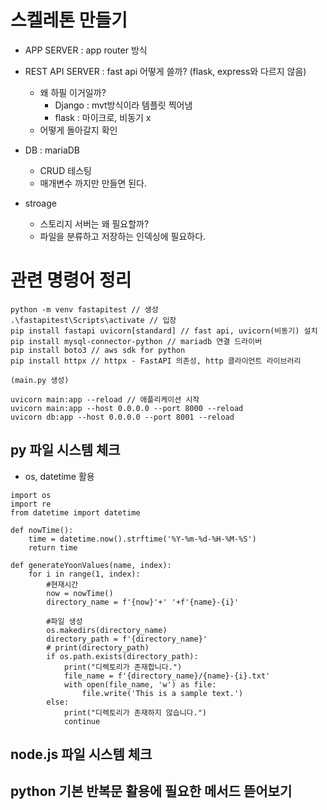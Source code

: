 # 스켈레톤 만들기

- APP SERVER : app router 방식

- REST API SERVER : fast api 어떻게 쓸까? (flask, express와 다르지 않음)

  - 왜 하필 이거일까?
    - Django : mvt방식이라 템플릿 찍어냄
    - flask : 마이크로, 비동기 x
  - 어떻게 돌아갈지 확인

- DB : mariaDB

  - CRUD 테스팅
  - 매개변수 까지만 만들면 된다.

- stroage
  - 스토리지 서버는 왜 필요할까?
  - 파일을 분류하고 저장하는 인덱싱에 필요하다.

# 관련 명령어 정리

```
python -m venv fastapitest // 생성
.\fastapitest\Scripts\activate // 입장
pip install fastapi uvicorn[standard] // fast api, uvicorn(비동기) 설치
pip install mysql-connector-python // mariadb 연결 드라이버
pip install boto3 // aws sdk for python
pip install httpx // httpx - FastAPI 의존성, http 클라이언트 라이브러리

(main.py 생성)

uvicorn main:app --reload // 애플리케이션 시작
uvicorn main:app --host 0.0.0.0 --port 8000 --reload
uvicorn db:app --host 0.0.0.0 --port 8001 --reload
```

## py 파일 시스템 체크

- os, datetime 활용

```
import os
import re
from datetime import datetime

def nowTime():
    time = datetime.now().strftime('%Y-%m-%d-%H-%M-%S')
    return time

def generateYoonValues(name, index):
    for i in range(1, index):
        #현재시간
        now = nowTime()
        directory_name = f'{now}'+' '+f'{name}-{i}'

        #파일 생성
        os.makedirs(directory_name)
        directory_path = f'{directory_name}'
        # print(directory_path)
        if os.path.exists(directory_path):
            print("디렉토리가 존재합니다.")
            file_name = f'{directory_name}/{name}-{i}.txt'
            with open(file_name, 'w') as file:
                file.write('This is a sample text.')
        else:
            print("디렉토리가 존재하지 않습니다.")
            continue

```

## node.js 파일 시스템 체크

## python 기본 반복문 활용에 필요한 메서드 뜯어보기
